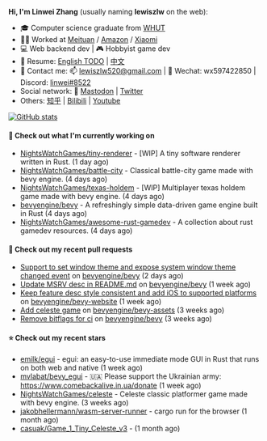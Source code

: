 **Hi, I'm Linwei Zhang** (usually naming **lewiszlw** on the web):
- 🎓 Computer science graduate from [WHUT](https://en.wikipedia.org/wiki/Wuhan_University_of_Technology)
- 👨‍💻 Worked at [Meituan](https://about.meituan.com/home) / [Amazon](https://www.amazon.com/) / [Xiaomi](https://www.mi.com/)
- 💻 Web backend dev | 🎮 Hobbyist game dev
- 📄 Resume: [English TODO](https://github.com/lewiszlw/lewiszlw/blob/main/Resume_EN.md) | [中文](https://github.com/lewiszlw/lewiszlw/blob/main/Resume_CN.md)
- 📱 Contact me: 📫 [lewiszlw520@gmail.com](mailto:lewiszlw520@gmail.com) | 💬 Wechat: wx597422850 | Discord: [linwei#8522](http://discordapp.com/users/891664307035713576)
- Social network: 🦣 [Mastodon](https://mastodon.world/@lewiszlw) | [Twitter](https://twitter.com/lewiszlw)
- Others: [知乎](https://www.zhihu.com/people/tian-qian-zhu-wu-ya) | [Bilibili](https://space.bilibili.com/43876861) | [Youtube](https://www.youtube.com/channel/UCnvri1tqAjxsp9nGQ63zUNw)

[![GitHub stats](https://github-readme-stats.vercel.app/api?username=lewiszlw&count_private=true&show_icons=true&theme=solarized-dark&include_all_commits=true)](https://github.com/anuraghazra/github-readme-stats)

#### 👷 Check out what I'm currently working on

- [NightsWatchGames/tiny-renderer](https://github.com/NightsWatchGames/tiny-renderer) - [WIP] A tiny software renderer written in Rust. (1 day ago)
- [NightsWatchGames/battle-city](https://github.com/NightsWatchGames/battle-city) - Classical battle-city game made with bevy engine. (4 days ago)
- [NightsWatchGames/texas-holdem](https://github.com/NightsWatchGames/texas-holdem) - [WIP] Multiplayer texas holdem game made with bevy engine. (4 days ago)
- [bevyengine/bevy](https://github.com/bevyengine/bevy) - A refreshingly simple data-driven game engine built in Rust (4 days ago)
- [NightsWatchGames/awesome-rust-gamedev](https://github.com/NightsWatchGames/awesome-rust-gamedev) - A collection about rust gamedev resources. (4 days ago)

#### 🔨 Check out my recent pull requests

- [Support to set window theme and expose system window theme changed event](https://github.com/bevyengine/bevy/pull/8593) on [bevyengine/bevy](https://github.com/bevyengine/bevy) (2 days ago)
- [Update MSRV desc in README.md](https://github.com/bevyengine/bevy/pull/8546) on [bevyengine/bevy](https://github.com/bevyengine/bevy) (1 week ago)
- [Keep feature desc style consistent and add iOS to supported platforms](https://github.com/bevyengine/bevy-website/pull/629) on [bevyengine/bevy-website](https://github.com/bevyengine/bevy-website) (1 week ago)
- [Add celeste game](https://github.com/bevyengine/bevy-assets/pull/320) on [bevyengine/bevy-assets](https://github.com/bevyengine/bevy-assets) (3 weeks ago)
- [Remove bitflags for ci](https://github.com/bevyengine/bevy/pull/8431) on [bevyengine/bevy](https://github.com/bevyengine/bevy) (3 weeks ago)

#### ⭐ Check out my recent stars

- [emilk/egui](https://github.com/emilk/egui) - egui: an easy-to-use immediate mode GUI in Rust that runs on both web and native (1 week ago)
- [mvlabat/bevy_egui](https://github.com/mvlabat/bevy_egui) - 🇺🇦 Please support the Ukrainian army: https://www.comebackalive.in.ua/donate (1 week ago)
- [NightsWatchGames/celeste](https://github.com/NightsWatchGames/celeste) - Celeste classic platformer game made with bevy engine. (3 weeks ago)
- [jakobhellermann/wasm-server-runner](https://github.com/jakobhellermann/wasm-server-runner) - cargo run for the browser (1 month ago)
- [casuak/Game_1_Tiny_Celeste_v3](https://github.com/casuak/Game_1_Tiny_Celeste_v3) -  (1 month ago)
